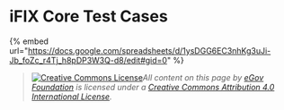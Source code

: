 # iFIX Core Test Cases

{% embed url="https://docs.google.com/spreadsheets/d/1ysDGG6EC3nhKg3uJi-Jb_foZc_r4Tj_h8pDP3W3Q-d8/edit#gid=0" %}

> [![Creative Commons License](https://i.creativecommons.org/l/by/4.0/80x15.png)_​_](http://creativecommons.org/licenses/by/4.0/)_All content on this page by_ [_eGov Foundation_](https://egov.org.in/) _is licensed under a_ [_Creative Commons Attribution 4.0 International License_](http://creativecommons.org/licenses/by/4.0/)_._
